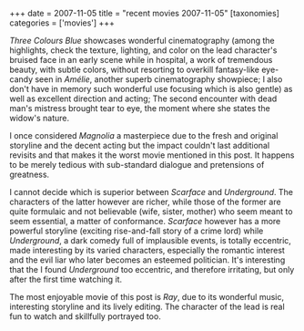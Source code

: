 +++
date = 2007-11-05
title = "recent movies 2007-11-05"
[taxonomies]
categories = ['movies']
+++

*Three Colours Blue* showcases wonderful cinematography (among the
highlights, check the texture, lighting, and color on the lead
character's bruised face in an early scene while in hospital, a work of
tremendous beauty, with subtle colors, without resorting to overkill
fantasy-like eye-candy seen in *Amélie*, another superb cinematography
showpiece; I also don't have in memory such wonderful use focusing
which is also gentle) as well as excellent direction and acting; The
second encounter with dead man's mistress brought tear to eye, the
moment where she states the widow's nature.

I once considered *Magnolia* a masterpiece due to the fresh and original
storyline and the decent acting but the impact couldn't last additional
revisits and that makes it the worst movie mentioned in this post. It
happens to be merely tedious with sub-standard dialogue and pretensions
of greatness.

I cannot decide which is superior between *Scarface* and *Underground*.
The characters of the latter however are richer, while those of the
former are quite formulaic and not believable (wife, sister, mother) who
seem meant to seem essential, a matter of conformance. *Scarface*
however has a more powerful storyline (exciting rise-and-fall story of a
crime lord) while *Underground*, a dark comedy full of implausible
events, is totally eccentric, made interesting by its varied characters,
especially the romantic interest and the evil liar who later becomes an
esteemed politician. It's interesting that the I found *Underground*
too eccentric, and therefore irritating, but only after the first time
watching it.

The most enjoyable movie of this post is *Ray*, due to its wonderful
music, interesting storyline and its lively editing. The character of
the lead is real fun to watch and skillfully portrayed too.
